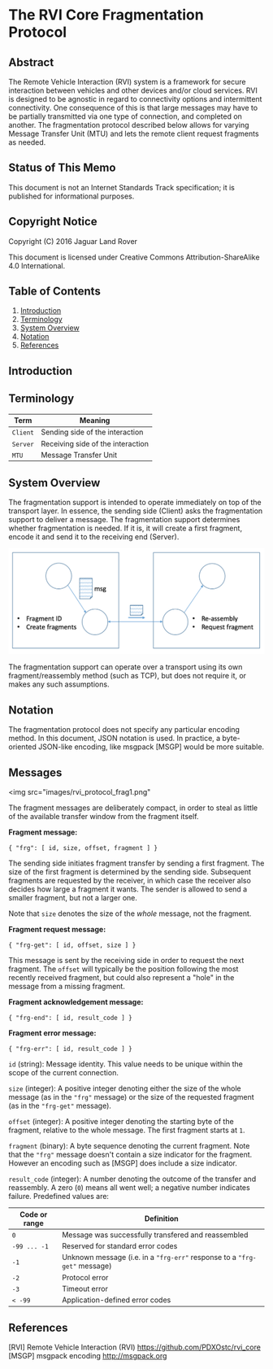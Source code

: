 <style type="text/css" media="print">
  div.pagebreak
  {
    page-break-before: always;
  }
</style>
# The RVI Core Fragmentation Protocol

## Abstract

The Remote Vehicle Interaction (RVI) system is a framework for secure
interaction between vehicles and other devices and/or cloud services.
RVI is designed to be agnostic in regard to connectivity options and
intermittent connectivity. One consequence of this is that large messages
may have to be partially transmitted via one type of connection, and completed
on another. The fragmentation protocol described below allows for varying
Message Transfer Unit (MTU) and lets the remote client request fragments
as needed.

## Status of This Memo

This document is not an Internet Standards Track specification; it is
published for informational purposes.

## Copyright Notice

Copyright (C) 2016 Jaguar Land Rover

This document is licensed under Creative Commons
Attribution-ShareAlike 4.0 International.

## Table of Contents

1. [Introduction](#introduction)
2. [Terminology](#terminology)
3. [System Overview](#system-overview)
4. [Notation](#notation)
5. [References](#references)

## Introduction



## Terminology

Term      | Meaning
----------|--------------------------------
`Client`  | Sending side of the interaction
`Server`  | Receiving side of the interaction
`MTU`     | Message Transfer Unit

<div class="pagebreak"></div>

## System Overview

The fragmentation support is intended to operate immediately on top of the transport
layer. In essence, the sending side (Client) asks the fragmentation support to 
deliver a message. The fragmentation support determines whether fragmentation is
needed. If it is, it will create a first fragment, encode it and send it to the 
receiving end (Server).

<img src="images/frag-overview.png" alt="Overview" style="width:600">

The fragmentation support can operate over a transport using its own fragment/reassembly
method (such as TCP), but does not require it, or makes any such assumptions.

## Notation

The fragmentation protocol does not specify any particular encoding method.
In this document, JSON notation is used. In practice, a byte-oriented JSON-like
encoding, like msgpack [MSGP] would be more suitable.

## Messages

<img src="images/rvi_protocol_frag1.png"

The fragment messages are deliberately compact, in order to steal as little of
the available transfer window from the fragment itself.

**Fragment message:**

    { "frg": [ id, size, offset, fragment ] }

The sending side initiates fragment transfer by sending a first fragment. The
size of the first fragment is determined by the sending side. Subsequent fragments
are requested by the receiver, in which case the receiver also decides how large
a fragment it wants. The sender is allowed to send a smaller fragment, but not
a larger one.

Note that `size` denotes the size of the *whole* message, not the fragment.

**Fragment request message:**

    { "frg-get": [ id, offset, size ] }

This message is sent by the receiving side in order to request the next fragment.
The `offset` will typically be the position following the most recently received
fragment, but could also represent a "hole" in the message from a missing fragment.

**Fragment acknowledgement message:**

    { "frg-end": [ id, result_code ] }

**Fragment error message:**

    { "frg-err": [ id, result_code ] }

`id` (string): Message identity. This value needs to be unique within the scope
of the current connection.

`size` (integer): A positive integer denoting either the size of the whole message
(as in the `"frg"` message) or the size of the requested fragment (as in the `"frg-get"`
message).

`offset` (integer): A positive integer denoting the starting byte of the fragment,
relative to the whole message. The first fragment starts at `1`.

`fragment` (binary): A byte sequence denoting the current fragment. Note that the
`"frg"` message doesn't contain a size indicator for the fragment. However an
encoding such as [MSGP] does include a size indicator.

`result_code` (integer): A number denoting the outcome of the transfer and reassembly.
A zero (`0`) means all went well; a negative number indicates failure. Predefined values
are:

Code or range | Definition
--------------| ----------------------
`0`           | Message was successfully transfered and reassembled
`-99 ... -1`  | Reserved for standard error codes
`-1`          | Unknown message (i.e. in a `"frg-err"` response to a `"frg-get"` message)
`-2`          | Protocol error
`-3`          | Timeout error
`< -99`       | Application-defined error codes

## References

[RVI]  Remote Vehicle Interaction (RVI)
       https://github.com/PDXOstc/rvi_core
[MSGP] msgpack encoding
       http://msgpack.org